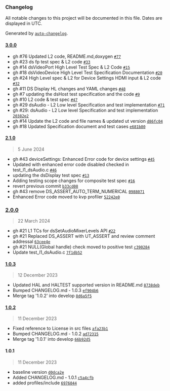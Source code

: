 ### Changelog

All notable changes to this project will be documented in this file. Dates are displayed in UTC.

Generated by [`auto-changelog`](https://github.com/CookPete/auto-changelog).

#### [3.0.0](https://github.com/rdkcentral/rdk-halif-test-device_settings/compare/2.1.0...3.0.0)

- gh #76 Updated L2 code, README.md,doxygen [`#77`](https://github.com/rdkcentral/rdk-halif-test-device_settings/pull/77)
- gh #23 ds fp test spec & L2 code [`#33`](https://github.com/rdkcentral/rdk-halif-test-device_settings/pull/33)
- gh #14 dsVideoPort High Level Test Spec & L2 Code [`#15`](https://github.com/rdkcentral/rdk-halif-test-device_settings/pull/15)
- gh #18 dsVideoDevice High Level Test Specification Documentation [`#20`](https://github.com/rdkcentral/rdk-halif-test-device_settings/pull/20)
- gh #24 High Level spec & L2 for Device Settings HDMI input & L2 code [`#32`](https://github.com/rdkcentral/rdk-halif-test-device_settings/pull/32)
- gh #11 DS Display HL changes and YAML changes [`#48`](https://github.com/rdkcentral/rdk-halif-test-device_settings/pull/48)
- gh #7 updating the dsHost test specification and the code [`#9`](https://github.com/rdkcentral/rdk-halif-test-device_settings/pull/9)
- gh #10 L2 code & test spec  [`#47`](https://github.com/rdkcentral/rdk-halif-test-device_settings/pull/47)
- gh #29  dsAudio - L2 Low level Specification and test implementation [`#71`](https://github.com/rdkcentral/rdk-halif-test-device_settings/pull/71)
- gh #29: dsAudio - L2 Low level Specification and test implementation [`20382e2`](https://github.com/rdkcentral/rdk-halif-test-device_settings/commit/20382e25c6c7781e915549c4b33419fc5c3e6f10)
- gh #14 Update the L2 code and file names & updated ut version [`d86fc04`](https://github.com/rdkcentral/rdk-halif-test-device_settings/commit/d86fc04552dcfff6a71a0f63f8becece4f05bd13)
- gh #18 Updated Specification document and test cases [`e681b80`](https://github.com/rdkcentral/rdk-halif-test-device_settings/commit/e681b8061ce22fa7e62e2f1cc3029316d2468a81)

#### [2.1.0](https://github.com/rdkcentral/rdk-halif-test-device_settings/compare/2.0.0...2.1.0)

> 5 June 2024

- gh #43 deviceSettings: Enhanced Error code for device settings [`#45`](https://github.com/rdkcentral/rdk-halif-test-device_settings/pull/45)
- Updated with enhanced error code disabled checked in test_l1_dsAudio.c [`#46`](https://github.com/rdkcentral/rdk-halif-test-device_settings/pull/46)
- updating the dsDisplay test spec [`#13`](https://github.com/rdkcentral/rdk-halif-test-device_settings/pull/13)
- Adding testing scope changes for composite test spec [`#16`](https://github.com/rdkcentral/rdk-halif-test-device_settings/pull/16)
- revert previous commit [`b33cd08`](https://github.com/rdkcentral/rdk-halif-test-device_settings/commit/b33cd0829396c87ad89d39d551e265830425ed5d)
- gh #43 remove DS_ASSERT_AUTO_TERM_NUMERICAL [`0988071`](https://github.com/rdkcentral/rdk-halif-test-device_settings/commit/098807153c12c0183acf9d9aa1a40c2c5d418c4f)
- Enhanced Error code moved to kvp profiler [`52242e0`](https://github.com/rdkcentral/rdk-halif-test-device_settings/commit/52242e000375f66206950208e5a1823ef093f273)

### [2.0.0](https://github.com/rdkcentral/rdk-halif-test-device_settings/compare/1.0.3...2.0.0)

> 22 March 2024

- gh #21 L1 TCs for dsSetAudioMixerLevels API [`#22`](https://github.com/rdkcentral/rdk-halif-test-device_settings/pull/22)
- gh #21 Replaced DS_ASSERT with UT_ASSERT and review comment addressal [`63cee4e`](https://github.com/rdkcentral/rdk-halif-test-device_settings/commit/63cee4ed3e0d64d3f2db43d4bfd5b09430ef80ff)
- gh #21 NULL(Global handle) check moved to positive test [`c390284`](https://github.com/rdkcentral/rdk-halif-test-device_settings/commit/c390284d1211b0980d16197f7920ae5a9b84a4bb)
- Update test_l1_dsAudio.c [`7f1db52`](https://github.com/rdkcentral/rdk-halif-test-device_settings/commit/7f1db527e01ba801d0be28e7f4de21c969946cf6)

#### [1.0.3](https://github.com/rdkcentral/rdk-halif-test-device_settings/compare/1.0.2...1.0.3)

> 12 December 2023

- Updated HAL and HALTEST supported version in README.md [`8738deb`](https://github.com/rdkcentral/rdk-halif-test-device_settings/commit/8738deba9c0939782adbd700ccdef879d3010bb8)
- Bumped CHANGELOG.md - 1.0.3 [`ef904b6`](https://github.com/rdkcentral/rdk-halif-test-device_settings/commit/ef904b6995a10d24b551e541d68db0cab855f2a5)
- Merge tag '1.0.2' into develop [`8d6a5f5`](https://github.com/rdkcentral/rdk-halif-test-device_settings/commit/8d6a5f5aaa642423a85a9a1d3fb6ba898a44943e)

#### [1.0.2](https://github.com/rdkcentral/rdk-halif-test-device_settings/compare/1.0.1...1.0.2)

> 11 December 2023

- Fixed reference to License in src files [`afa23b1`](https://github.com/rdkcentral/rdk-halif-test-device_settings/commit/afa23b17437b6d78cd7d1d21be92a956c1ec2ea2)
- Bumped CHANGELOG.md - 1.0.2 [`ad72315`](https://github.com/rdkcentral/rdk-halif-test-device_settings/commit/ad7231561c0107a5cb0a082c8d0168b0c4771678)
- Merge tag '1.0.1' into develop [`66b92d5`](https://github.com/rdkcentral/rdk-halif-test-device_settings/commit/66b92d502146e13328d790fbc86b719772ebe6f9)

#### 1.0.1

> 11 December 2023

- baseline version [`d0dca2e`](https://github.com/rdkcentral/rdk-halif-test-device_settings/commit/d0dca2e005396a6ea8a9a7c277d6c2388dd5ec56)
- Added CHANGELOG.md - 1.0.1 [`c5a4cfb`](https://github.com/rdkcentral/rdk-halif-test-device_settings/commit/c5a4cfb9514877e33a38de5d754b71dd856af0a9)
- added profiles/include [`6976044`](https://github.com/rdkcentral/rdk-halif-test-device_settings/commit/69760449a2fcdcc3057f39d155bbeaf43e8f9b18)
